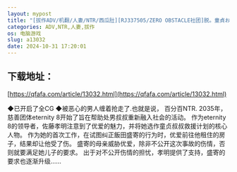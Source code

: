 ```yaml
---
layout: mypost
title: "[拔作ADV/机翻/人妻/NTR/西瓜肚][RJ337505/ZERO OBSTACLE社团]脱。童貞おじさん支援計画 ～無敵の人に愛妻をNTRれまして～[Ver1.0][PC/3G]"
categories: ADV,NTR,人妻,拔作
os: 电脑游戏
slug: a13032
date: 2024-10-31 17:20:01
---
```


## 下载地址：

[https://qfafa.com/article/13032.html](https://qfafa.com/article/13032.html)

◆已开启了全CG
◆被恶心的男人缠着抢走了.也就是说， 百分百NTR.
2035年，慈善团体eternity 8开始了旨在帮助处男叔叔重新融入社会的活动。
作为eternity 8的领导者，佐藤孝明注意到了优爱的魅力，并将她选作童贞叔叔救援计划的核心人物。
作为她的首次工作，在试图纠正飯田盛寄的行为时，优爱前往他租住的房子，结果却让他受了伤。
盛寄的母亲威胁优爱，除非不公开这次事故的伤情，否则就要满足她儿子的要求。
出于对不公开伤情的担忧，孝明提供了支持，盛寄的要求也逐渐升级……